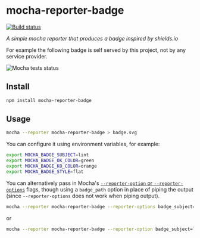 # mocha-reporter-badge

[![Build status](https://img.shields.io/travis/albanm/mocha-reporter-badge.svg)](https://travis-ci.org/albanm/mocha-reporter-badge)

*A simple mocha reporter that produces a badge inspired by shields.io*

For example the following badge is self served by this project, not by any service provider.

![Mocha tests status](http://albanm.github.io/mocha-reporter-badge/mocha-badge.svg)

## Install

```sh
npm install mocha-reporter-badge
```

## Usage

```sh
mocha --reporter mocha-reporter-badge > badge.svg
```

You can configure it using environment variables, for example:

```sh
export MOCHA_BADGE_SUBJECT=lint
export MOCHA_BADGE_OK_COLOR=green
export MOCHA_BADGE_KO_COLOR=orange
export MOCHA_BADGE_STYLE=flat
```

You can alternatively pass in Mocha's [`--reporter-option` or `--reporter-options`](https://mochajs.org/#-reporter-option-option-o-option-reporter-options-option) flags, though
using a `badge_path` option in place of piping the output (since `--reporter-options`
does not work when piping output).

```sh
mocha --reporter mocha-reporter-badge --reporter-options badge_subject=lint,badge_ok_color=green,badge_ko_color=orange,badge_style=flat,badge_path=badge.svg
```

or

```sh
mocha --reporter mocha-reporter-badge --reporter-option badge_subject=lint --reporter-option badge_ok_color=green --reporter-option badge_ko_color=orange --reporter-option badge_style=flat --reporter-option badge_path=badge.svg
```
